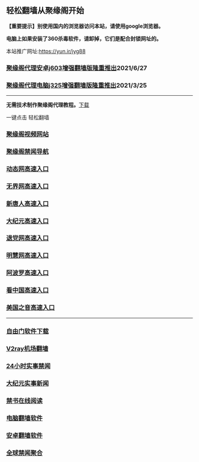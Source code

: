 ## 轻松翻墙从聚缘阁开始

**【重要提示】别使用国内的浏览器访问本站，请使用google浏览器。**

**电脑上如果安装了360杀毒软件，请卸掉，它们是配合封锁网址的。**

本站推广网址:https://yun.ir/jyg88

### [聚缘阁代理安卓j603增强翻墙版隆重推出](https://gitlab.com/juyuange/2/-/raw/master/j603.apk)2021/6/27

### [聚缘阁代理电脑j325增强翻墙版隆重推出](https://gitlab.com/juyuange/2/-/raw/master/j325dn.rar)2021/3/25

***



**无需技术制作聚缘阁代理教程。**[下载](https://gitlab.com/j25414/jyg/-/raw/master/jygdl.rar)

一键点击 轻松翻墙




### [聚缘阁视频网站](https://12.acbbr.ga/)

### [聚缘阁禁闻导航](https://bitbucket.org/ewwmakye/mo/src/master/README.md)

### [动态网高速入口](https://a3.n2remote.com/rreee/y444p)

### [无界网高速入口](https://a3.n2remote.com/anttu/b12t)

### [新唐人高速入口](https://a3.n2remote.com/vvvaak/m5b)

### [大纪元高速入口](https://a3.n2remote.com/aaaauy/m7b)

### [退党网高速入口](https://a3.n2remote.com/xnnnn/d8w)

### [明慧网高速入口](https://a3.n2remote.com/rrrrrw/w6m)

### [阿波罗高速入口](https://a3.n2remote.com/ggggoo/w13a)

### [看中国高速入口](https://a3.n2remote.com/xttege/w11n)

### [美国之音高速入口](https://a3.n2remote.com/ccaaay/w18m)
***






### [自由门软件下载](https://git.io/skyfree)

### [V2ray机场翻墙](https://github.com/bannedbook/fanqiang/wiki/V2ray%E6%9C%BA%E5%9C%BA)

### [24小时实事禁闻](https://github.com/fyvn2199/djy/blob/master/gb/n24hr.md?dfh#1)

### [大纪元实事新闻](https://github.com/fyvn2199/djy/blob/master/gb/nsc413.md?dfh#1)

### [禁书在线阅读](https://github.com/txyzum203/djy/blob/master/gb/9p.md?flntdtv#1)

### [电脑翻墙软件](https://github.com/Alvin9999/new-pac/wiki)

### [安卓翻墙软件](https://git.io/afq)

### [全球禁闻聚合](https://github.com/gfw-breaker/banned-news1/blob/master/README.md)












